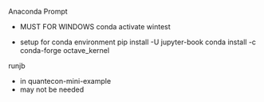 Anaconda Prompt

- MUST FOR WINDOWS
conda activate wintest


- setup for conda environment
pip install -U jupyter-book
conda install -c conda-forge octave_kernel


runjb 
- in quantecon-mini-example
- may not be needed 